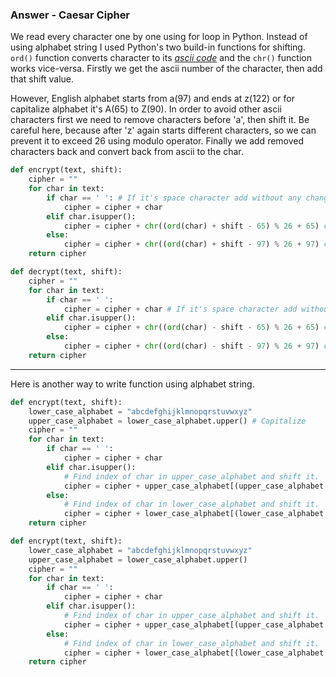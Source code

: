 ### Answer - Caesar Cipher

We read every character one by one using for loop in Python. Instead of using alphabet string I used Python's two build-in functions for shifting. ```ord()``` function converts character to its _[ascii code](https://theasciicode.com.ar)_ and the ```chr()``` function works vice-versa. Firstly we get the ascii number of the character, then add that shift value.

However, English alphabet starts from a(97) and ends at z(122) or for capitalize alphabet it's A(65) to Z(90). In order to avoid other ascii characters first we need to remove characters before 'a', then shift it. Be careful here, because after 'z' again starts different characters, so we can prevent it to exceed 26 using modulo operator. Finally we add removed characters back and convert back from ascii to the char.

```python
def encrypt(text, shift):
    cipher = ""
    for char in text:
        if char == ' ': # If it's space character add without any change
            cipher = cipher + char
        elif char.isupper():
            cipher = cipher + chr((ord(char) + shift - 65) % 26 + 65) # 65 for 'A'
        else:
            cipher = cipher + chr((ord(char) + shift - 97) % 26 + 97) # 97 for 'a'
    return cipher
```

```python
def decrypt(text, shift):
    cipher = ""
    for char in text:
        if char == ' ':
            cipher = cipher + char # If it's space character add without any change
        elif char.isupper():
            cipher = cipher + chr((ord(char) - shift - 65) % 26 + 65) # 65 for 'A'
        else:
            cipher = cipher + chr((ord(char) - shift - 97) % 26 + 97) # 97 for 'a'
    return cipher
```

---

Here is another way to write function using alphabet string.

```python
def encrypt(text, shift):
    lower_case_alphabet = "abcdefghijklmnopqrstuvwxyz"
    upper_case_alphabet = lower_case_alphabet.upper() # Capitalize
    cipher = ""
    for char in text:
        if char == ' ':
            cipher = cipher + char
        elif char.isupper():
            # Find index of char in upper_case_alphabet and shift it.
            cipher = cipher + upper_case_alphabet[(upper_case_alphabet.index(char) + shift) % 26]
        else:
            # Find index of char in lower_case_alphabet and shift it.
            cipher = cipher + lower_case_alphabet[(lower_case_alphabet.index(char) + shift) % 26]
    return cipher
```

```python
def encrypt(text, shift):
    lower_case_alphabet = "abcdefghijklmnopqrstuvwxyz"
    upper_case_alphabet = lower_case_alphabet.upper()
    cipher = ""
    for char in text:
        if char == ' ':
            cipher = cipher + char
        elif char.isupper():
            # Find index of char in upper_case_alphabet and shift it.
            cipher = cipher + upper_case_alphabet[(upper_case_alphabet.index(char) - shift) % 26]
        else:
            # Find index of char in lower_case_alphabet and shift it.
            cipher = cipher + lower_case_alphabet[(lower_case_alphabet.index(char) - shift) % 26]
    return cipher
```
